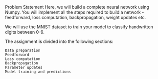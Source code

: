 Problem Statement
Here, we will build a complete neural network using Numpy. You will implement all the steps required to build a network - feedforward, loss computation, backpropagation, weight updates etc.

We will use the MNIST dataset to train your model to classify handwritten digits between 0-9.

The assignment is divided into the following sections:

    Data preparation
    Feedforward
    Loss computation
    Backpropagation
    Parameter updates
    Model training and predictions